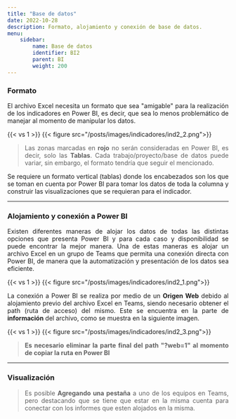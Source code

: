 ```yaml
---
title: "Base de datos"
date: 2022-10-28
description: Formato, alojamiento y conexión de base de datos.
menu:
    sidebar:
        name: Base de datos
        identifier: BI2
        parent: BI
        weight: 200
---
```


### Formato

<p align="justify">El archivo Excel necesita un formato que sea "amigable" para la realización de los indicadores en Power BI, 
    es decir, que sea lo menos problemático de manejar al momento de manipular los datos.</p>

{{< vs 1 >}}
{{< figure src="/posts/images/indicadores/ind2_2.png">}}
> <p align="justify">Las zonas marcadas en <strong>rojo</strong> no serán consideradas en Power BI, es decir, solo las <strong>Tablas</strong>. Cada trabajo/proyecto/base de datos puede variar, sin embargo, el formato tendría que seguir el mencionado.</p>

<p align="justify">
    Se requiere un formato vertical (tablas) donde los encabezados son los que se toman en cuenta por Power BI para tomar los datos 
    de toda la columna y construir las visualizaciones que se requieran para el indicador.</p>

***

### Alojamiento y conexión a Power BI

<p align="justify">Existen diferentes maneras de alojar los datos de todas las distintas opciones que presenta Power BI y para 
    cada caso y disponibilidad se puede encontrar la mejor manera. Una de estas maneras es alojar un archivo Excel en un grupo de
    Teams que permita una conexión directa con Power BI, de manera que la automatización y presentación de los datos sea eficiente.</p>

{{< vs 1 >}}
{{< figure src="/posts/images/indicadores/ind2_1.png">}}

<p align="justify">La conexión a Power BI se realiza por medio de un <strong>Origen Web</strong> debido al alojamiento 
    previo del archivo Excel en Teams, siendo necesario obtener el path (ruta de acceso) del mismo. Este se encuentra en 
    la parte de <strong>información</strong> del archivo, como se muestra en la siguiente imagen.</p>


{{< vs 1 >}}
{{< figure src="/posts/images/indicadores/ind2_3.png">}}

> <p align="justify"><strong>Es necesario eliminar la parte final del path "?web=1" al momento de copiar la ruta en Power BI</strong></p>

***

### Visualización

> <p align="justify">Es posible <strong>Agregando una pestaña</strong> a uno de los equipos en Teams, pero destacando que se tiene que estar en la misma cuenta para conectar con los informes que esten alojados en la misma.</p>